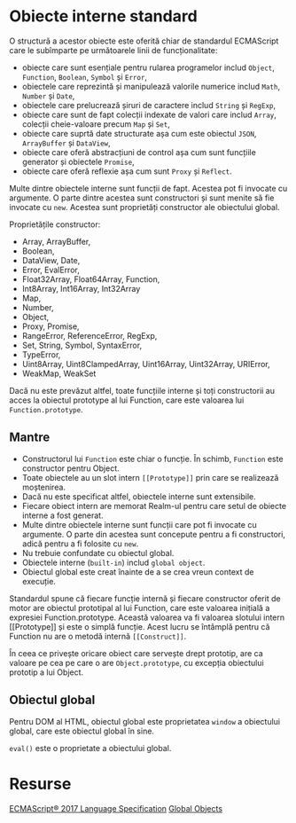 # Obiecte interne standard

O structură a acestor obiecte este oferită chiar de standardul ECMAScript care le subîmparte pe următoarele linii de funcționalitate:

- obiecte care sunt esențiale pentru rularea programelor includ `Object`, `Function`, `Boolean`, `Symbol` și `Error`,
- obiectele care reprezintă și manipulează valorile numerice includ `Math`, `Number` și `Date`,
- obiectele care prelucrează șiruri de caractere includ `String` și `RegExp`,
- obiecte care sunt de fapt colecții indexate de valori care includ `Array`, colecții cheie-valoare precum `Map` și `Set`,
- obiecte care suprtă date structurate așa cum este obiectul `JSON`, `ArrayBuffer` și `DataView`,
- obiecte care oferă abstracțiuni de control așa cum sunt funcțiile generator și obiectele `Promise`,
- obiecte care oferă reflexie așa cum sunt `Proxy` și `Reflect`.

Multe dintre obiectele interne sunt funcții de fapt. Acestea pot fi invocate cu argumente. O parte dintre acestea sunt constructori și sunt menite să fie invocate cu `new`. Acestea sunt proprietăți constructor ale obiectului global.

Proprietățile constructor:
- Array, ArrayBuffer,
- Boolean,
- DataView, Date,
- Error, EvalError,
- Float32Array, Float64Array, Function,
- Int8Array, Int16Array, Int32Array
- Map,
- Number,
- Object,
- Proxy, Promise,
- RangeError, ReferenceError, RegExp,
- Set, String, Symbol, SyntaxError,
- TypeError,
- Uint8Array, Uint8ClampedArray, Uint16Array, Uint32Array, URIError,
- WeakMap, WeakSet

Dacă nu este prevăzut altfel, toate funcțiile interne și toți constructorii au acces la obiectul prototype al lui Function, care este valoarea lui `Function.prototype`.

## Mantre

- Constructorul lui `Function` este chiar o funcție. În schimb, `Function` este constructor pentru Object.
- Toate obiectele au un slot intern `[[Prototype]]` prin care se realizează moștenirea.
- Dacă nu este specificat altfel, obiectele interne sunt extensibile.
- Fiecare obiect intern are memorat Realm-ul pentru care setul de obiecte interne a fost generat.
- Multe dintre obiectele interne sunt funcții care pot fi invocate cu argumente. O parte din acestea sunt concepute pentru a fi constructori, adică pentru a fi folosite cu `new`.
- Nu trebuie confundate cu obiectul global.
- Obiectele interne (`built-in`) includ `global object`.
- Obiectul global este creat înainte de a se crea vreun context de execuție.

Standardul spune că fiecare funcție internă și fiecare constructor oferit de motor are obiectul prototipal al lui Function, care este valoarea inițială a expresiei Function.prototype. Această valoarea va fi valoarea slotului intern [[Prototype]] și este o simplă funcție. Acest lucru se întâmplă pentru că Function nu are o metodă internă `[[Construct]]`.

În ceea ce privește oricare obiect care servește drept prototip, are ca valoare pe cea pe care o are `Object.prototype`, cu excepția obiectului prototip a lui Object.

## Obiectul global

Pentru DOM al HTML, obiectul global este proprietatea `window` a obiectului global, care este obiectul global în sine.

`eval()` este o proprietate a obiectului global.

# Resurse

[ECMAScript® 2017 Language Specification](https://tc39.github.io/ecma262/)
[Global Objects](https://developer.mozilla.org/en-US/docs/Web/JavaScript/Reference/Global_Objects)

